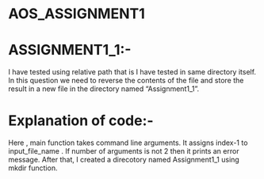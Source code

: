 # AOS_ASSIGNMENT1

# ASSIGNMENT1_1:- 
I have tested using relative path that is I have tested in same directory itself.
In this question we need to reverse the contents of the file and store the result in a new file
in the directory named “Assignment1_1”.

# Explanation of code:- 
Here , main function takes command line arguments. It assigns index-1 to input_file_name . If number of arguments is not 2 then it prints an error message.
After that, I created a direcotory named Assignment1_1 using mkdir function.

